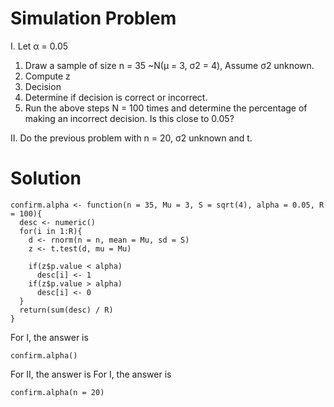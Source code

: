 Simulation Problem
=====================

I. Let α = 0.05

   1. Draw a sample of size n = 35  ~N(µ = 3, σ2 =  4), Assume  σ2 unknown.
   2. Compute  z
   3. Decision
   4. Determine if decision is correct or incorrect.
   5. Run the above steps N = 100 times and determine the percentage of making an incorrect decision. Is this close to 0.05?

II. Do the previous problem with n = 20, σ2 unknown and t.

Solution
===
```{R}
confirm.alpha <- function(n = 35, Mu = 3, S = sqrt(4), alpha = 0.05, R = 100){
  desc <- numeric()
  for(i in 1:R){
    d <- rnorm(n = n, mean = Mu, sd = S)
    z <- t.test(d, mu = Mu)
    
    if(z$p.value < alpha)
      desc[i] <- 1
    if(z$p.value > alpha)
      desc[i] <- 0
  }
  return(sum(desc) / R)
}
```

For I, the answer is
```{R}
confirm.alpha()
```

For II, the answer is
For I, the answer is
```{R}
confirm.alpha(n = 20)
```

